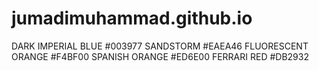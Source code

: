 # jumadimuhammad.github.io

DARK IMPERIAL BLUE
#003977
SANDSTORM
#EAEA46
FLUORESCENT ORANGE
#F4BF00
SPANISH ORANGE
#ED6E00
FERRARI RED
#DB2932